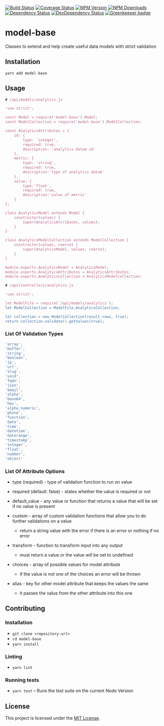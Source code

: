 [![Build Status](https://travis-ci.org/devotox/model-base.svg)](http://travis-ci.org/devotox/model-base)
[![Coverage Status](https://codecov.io/gh/devotox/model-base/branch/master/graph/badge.svg)](https://codecov.io/gh/devotox/model-base)
[![NPM Version](https://badge.fury.io/js/model-base.svg)](http://badge.fury.io/js/model-base)
[![NPM Downloads](https://img.shields.io/npm/dm/model-base.svg)](https://www.npmjs.org/package/model-base)
[![Dependency Status](https://david-dm.org/poetic/model-base.svg)](https://david-dm.org/poetic/model-base)
[![DevDependency Status](https://david-dm.org/poetic/model-base/dev-status.svg)](https://david-dm.org/poetic/model-base#info=devDependencies)
[![Greenkeeper badge](https://badges.greenkeeper.io/devotox/model-base.svg)](https://greenkeeper.io/)

model-base
==============================================================================

Classes to  extend and help create useful data models with strict validation

Installation
------------------------------------------------------------------------------

```
yarn add model-base
```


Usage
------------------------------------------------------------------------------

```javascript
# /api/models/analytics.js

'use strict';

const Model = require('model-base').Model;
const ModelCollection = require('model-base').ModelCollection;

const AnalyticsAttributes = {
	id: {
		type: 'integer',
		required: true,
		description: 'analytics datum id'
	},
	metric: {
		type: 'string',
		required: true,
		description:'type of analytics datum'
	},
	value: {
		type:'float',
		required: true,
		description:'value of metric'
	}
};

class AnalyticsModel extends Model {
	constructor(values) {
		super(AnalyticsAttributes, values);
	}
}

class AnalyticsModelCollection extends ModelCollection {
	constructor(values, coerce) {
		super(AnalyticsModel, values, coerce);
	}
}

module.exports.AnalyticsModel = AnalyticsModel;
module.exports.AnalyticsAttributes = AnalyticsAttributes;
module.exports.AnalyticsCollection = AnalyticsModelCollection;
```

```javascript
# /api/controllers/analytics.js

'use strict';

let ModelFile = require(`/api/models/analytics`);
let ModelCollection = ModelFile.AnalyticsCollection;

let collection = new ModelCollection(result.rows, true);
return collection.validate().getValues(true);
```

### List Of Validation Types

```javascript
'array',
'buffer',
'string',
'boolean',
'ip',
'url',
'slug',
'uuid',
'fqdn',
'json',
'email',
'alpha',
'base64',
'hex',
'alpha_numeric',
'phone',
'function',
'date',
'time',
'datetime',
'daterange',
'timestamp',
'integer',
'float',
'number',
'object'
  ```


### List Of Attribute Options
- type (required) - type of validation function to run on value

- required (default: false) - states whether the value is required or not

- default_value - any value or function that returns a value that will be set if no value is present

- custom - array of custom validation functions that allow you to do further validations on a value
	- return a string value with the error if there is an error or nothing if no error

- transform - function to transform input into any output
	- must return a value or the value will be set to undefined

- choices - array of possible values for model attribute
	- if the value is not one of the choices an error will be thrown

- alias - key for other model attribute that keeps the values the same
	- it passes the value from the other attribute into this one


Contributing
------------------------------------------------------------------------------

### Installation

* `git clone <repository-url>`
* `cd model-base`
* `yarn install`

### Linting

* `yarn lint`

### Running tests

* `yarn test` – Runs the test suite on the current Node Version

License
------------------------------------------------------------------------------

This project is licensed under the [MIT License](LICENSE.md).
